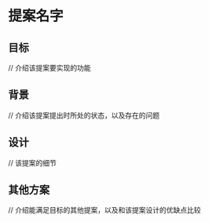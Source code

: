 # 提案名字

## 目标

// 介绍该提案要实现的功能

## 背景

// 介绍该提案提出时所处的状态，以及存在的问题

## 设计

// 该提案的细节

## 其他方案

// 介绍能满足目标的其他提案，以及和该提案设计的优缺点比较
